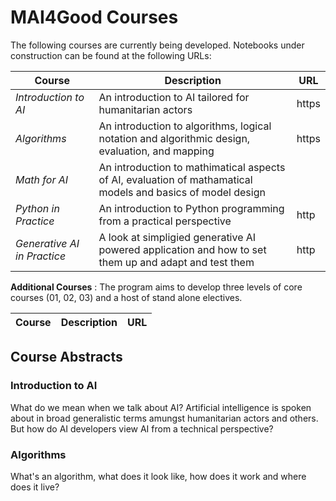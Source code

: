 # MAI4Good Courses

The following courses are currently being developed. Notebooks under construction can be found at the following URLs:

Course | Description | URL
--- | --- | ---
*Introduction to AI* | An introduction to AI tailored for humanitarian actors | https
*Algorithms* | An introduction to algorithms, logical notation and algorithmic design, evaluation, and mapping | https
*Math for AI* | An introduction to mathimatical aspects of AI, evaluation of mathamatical models and basics of model design
*Python in Practice* | An introduction to Python programming from a practical perspective | http
*Generative AI in Practice* | A look at simpligied generative AI powered application and how to set them up and adapt and test them | http

**Additional Courses** : The program aims to develop three levels of core courses (01, 02, 03) and a host of stand alone electives.

Course | Description | URL
--- | --- | ---

## Course Abstracts

### Introduction to AI

What do we mean when we talk about AI? Artificial intelligence is spoken about in broad generalistic terms amungst humanitarian actors and others. But how do AI developers view AI from a technical perspective?

### Algorithms

What's an algorithm, what does it look like, how does it work and where does it live?
